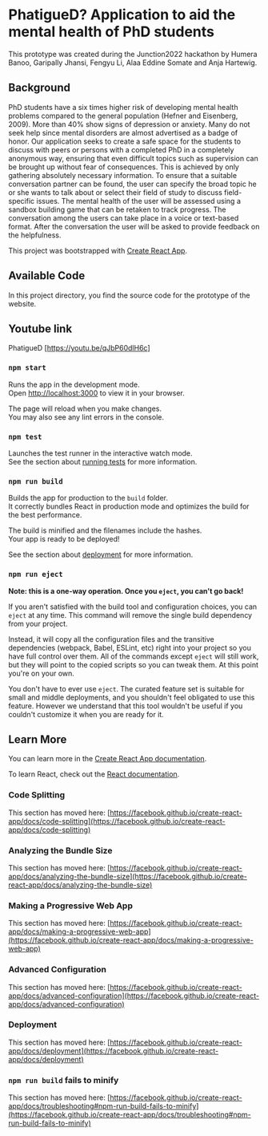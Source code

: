 # PhatigueD? Application to aid the mental health of PhD students

This prototype was created during the Junction2022 hackathon by Humera Banoo, Garipally Jhansi, Fengyu Li, Alaa Eddine Somate and Anja Hartewig. 

## Background
PhD students have a six times higher risk of developing mental health problems compared to the general population (Hefner and Eisenberg, 2009). More than 40% show signs of depression or anxiety. Many do not seek help since mental disorders are almost advertised as a badge of honor.
Our application seeks to create a safe space for the students to discuss with peers or persons with a completed PhD in a completely anonymous way, ensuring that even difficult topics such as supervision can be brought up without fear of consequences. This is achieved by only gathering absolutely necessary information. To ensure that a suitable conversation partner can be found, the user can specify the broad topic he or she wants to talk about or select their field of study to discuss field-specific issues. The mental health of the user will be assessed using a sandbox building game that can be retaken to track progress. The conversation among the users can take place in a voice or text-based format. After the conversation the user will be asked to provide feedback on the helpfulness.

This project was bootstrapped with [Create React App](https://github.com/facebook/create-react-app).

## Available Code

In this project directory, you find the source code for the prototype of the website.

## Youtube link

PhatigueD [https://youtu.be/qJbP60dlH6c]

### `npm start`

Runs the app in the development mode.\
Open [http://localhost:3000](http://localhost:3000) to view it in your browser.

The page will reload when you make changes.\
You may also see any lint errors in the console.

### `npm test`

Launches the test runner in the interactive watch mode.\
See the section about [running tests](https://facebook.github.io/create-react-app/docs/running-tests) for more information.

### `npm run build`

Builds the app for production to the `build` folder.\
It correctly bundles React in production mode and optimizes the build for the best performance.

The build is minified and the filenames include the hashes.\
Your app is ready to be deployed!

See the section about [deployment](https://facebook.github.io/create-react-app/docs/deployment) for more information.

### `npm run eject`

**Note: this is a one-way operation. Once you `eject`, you can't go back!**

If you aren't satisfied with the build tool and configuration choices, you can `eject` at any time. This command will remove the single build dependency from your project.

Instead, it will copy all the configuration files and the transitive dependencies (webpack, Babel, ESLint, etc) right into your project so you have full control over them. All of the commands except `eject` will still work, but they will point to the copied scripts so you can tweak them. At this point you're on your own.

You don't have to ever use `eject`. The curated feature set is suitable for small and middle deployments, and you shouldn't feel obligated to use this feature. However we understand that this tool wouldn't be useful if you couldn't customize it when you are ready for it.

## Learn More

You can learn more in the [Create React App documentation](https://facebook.github.io/create-react-app/docs/getting-started).

To learn React, check out the [React documentation](https://reactjs.org/).

### Code Splitting

This section has moved here: [https://facebook.github.io/create-react-app/docs/code-splitting](https://facebook.github.io/create-react-app/docs/code-splitting)

### Analyzing the Bundle Size

This section has moved here: [https://facebook.github.io/create-react-app/docs/analyzing-the-bundle-size](https://facebook.github.io/create-react-app/docs/analyzing-the-bundle-size)

### Making a Progressive Web App

This section has moved here: [https://facebook.github.io/create-react-app/docs/making-a-progressive-web-app](https://facebook.github.io/create-react-app/docs/making-a-progressive-web-app)

### Advanced Configuration

This section has moved here: [https://facebook.github.io/create-react-app/docs/advanced-configuration](https://facebook.github.io/create-react-app/docs/advanced-configuration)

### Deployment

This section has moved here: [https://facebook.github.io/create-react-app/docs/deployment](https://facebook.github.io/create-react-app/docs/deployment)

### `npm run build` fails to minify

This section has moved here: [https://facebook.github.io/create-react-app/docs/troubleshooting#npm-run-build-fails-to-minify](https://facebook.github.io/create-react-app/docs/troubleshooting#npm-run-build-fails-to-minify)
